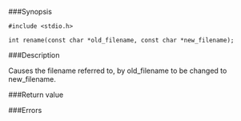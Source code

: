 ###Synopsis

`#include <stdio.h>`

`int rename(const char *old_filename, const char *new_filename);`

###Description

Causes the filename referred to, by old_filename to be changed to new_filename.

###Return value

###Errors